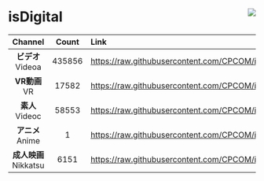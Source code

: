 # isDigital <img align="right" src="https://img.shields.io/github/last-commit/CPCOM/isDigital"/>  
  
| Channel | Count | Link |  
| :-----: | :---: | :--- |  
|**ビデオ**<br />Videoa | 435856 | https://raw.githubusercontent.com/CPCOM/isDigital/main/Videoa.txt |  
|**VR動画**<br />VR | 17582 | https://raw.githubusercontent.com/CPCOM/isDigital/main/VR.txt |  
|**素人**<br />Videoc | 58553 | https://raw.githubusercontent.com/CPCOM/isDigital/main/Videoc.txt |  
|**アニメ**<br />Anime | 1 | https://raw.githubusercontent.com/CPCOM/isDigital/main/Anime.txt |  
|**成人映画**<br />Nikkatsu | 6151 | https://raw.githubusercontent.com/CPCOM/isDigital/main/Nikkatsu.txt |  